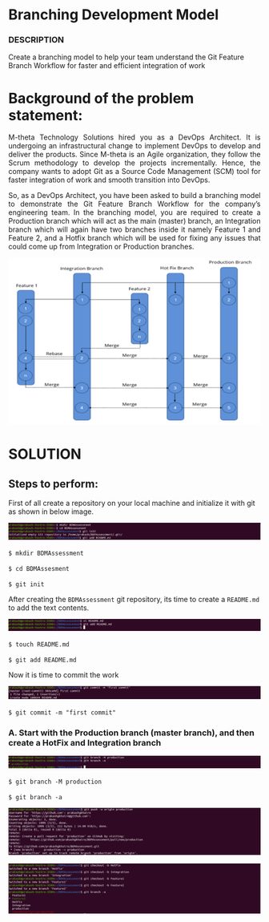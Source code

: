 # Branching Development Model

### DESCRIPTION

Create a branching model to help your team understand the Git Feature Branch Workflow for faster and efficient integration of work

# Background of the problem statement:

<p align="justify">M-theta Technology Solutions hired you as a DevOps Architect. It is undergoing an infrastructural change to implement DevOps to develop and deliver the products. Since M-theta is an Agile organization, they follow the Scrum methodology to develop the projects incrementally. Hence, the company wants to adopt Git as a Source Code Management (SCM) tool for faster integration of work and smooth transition into DevOps.</p>

<p align="justify">So, as a DevOps Architect, you have been asked to build a branching model to demonstrate the Git Feature Branch Workflow for the company’s engineering team. In the branching model, you are required to create a Production branch which will act as the main (master) branch, an Integration branch which will again have two branches inside it namely Feature 1 and Feature 2, and a Hotfix branch which will be used for fixing any issues that could come up from Integration or Production branches.</p>

![CreateGitDirectory](https://github.com/prakashgkhaire/BDMAssessment/blob/Integration/Images/BranchModel.png) 

# SOLUTION

## Steps to perform:

First of all create a repository on your local machine and initialize it with git as shown in below image.

![CreateGitDirectory](https://github.com/prakashgkhaire/BDMAssessment/blob/Integration/Images/1.png)

`$ mkdir BDMAssessment`<br>

`$ cd BDMAssesment` <br>

`$ git init` <br>

After creating the `BDMAssessment` git repository, its time to create a `README.md` to add the text contents.

![CreateGitDirectory](https://github.com/prakashgkhaire/BDMAssessment/blob/Integration/Images/2.png)

`$ touch README.md` <br>

`$ git add README.md`

Now it is time to commit the work

![CreateGitDirectory](https://github.com/prakashgkhaire/BDMAssessment/blob/Integration/Images/3.png)

`$ git commit -m "first commit"`

### A. Start with the Production branch (master branch), and then create a HotFix  and Integration branch

![CreateGitDirectory](https://github.com/prakashgkhaire/BDMAssessment/blob/Integration/Images/4.png)

`$ git branch -M production`

`$ git branch -a`

![CreateGitDirectory](https://github.com/prakashgkhaire/BDMAssessment/blob/Integration/Images/5.png)

![CreateGitDirectory](https://github.com/prakashgkhaire/BDMAssessment/blob/Integration/Images/6.png)
